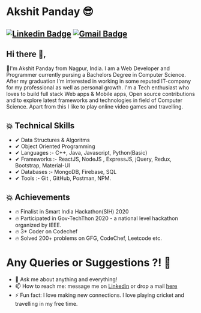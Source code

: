 # Akshit Panday 😎
[![Linkedin Badge](https://img.shields.io/badge/-AkshitPanday-blue?style=social&logo=Linkedin&logoColor=blue&link=https://www.linkedin.com/in/akshitpanday/)](https://www.linkedin.com/in/akshitpanday/) 
[![Gmail Badge](https://img.shields.io/badge/-GMail-c14438?style=social&logo=Gmail&logoColor=red&link=mailto:akshitpanday791@gmail.com)](mailto:akshitpanday791@gmail.com)
---
## Hi there 👋,           
👋I'm Akshit Panday from Nagpur, India. I am a Web Developer and Programmer currently pursing a Bachelors Degree in Computer Science. After my graduation I'm interested in working in some reputed IT-company for my professional as well as personal growth. I'm a Tech enthusiast who loves to build full stack Web apps & Mobile apps, Open source contributions and to explore latest frameworks and technologies in field of Computer Science. Apart from this I like to play online video games and travelling.

## 💥 Technical Skills
- ✔  Data Structures & Algoritms
- ✔  Object Oriented Programming
- ✔  Languages :- C++, Java, Javascript, Python(Basic)
- ✔  Frameworks :- ReactJS, NodeJS , ExpressJS, jQuery, Redux, Bootstrap, Material-UI
- ✔  Databases :- MongoDB, Firebase, SQL
- ✔  Tools :- Git , GitHub, Postman, NPM.

## 💥 Achievements
- 🔥 Finalist in Smart India Hackathon(SIH) 2020
- 🔥 Participated in Gov-TechThon 2020 - a national level hackathon organized by IEEE.
- 🔥 3* Coder on Codechef
- 🔥 Solved 200+ problems on GFG, CodeChef, Leetcode etc.


# Any Queries or Suggestions ?! 🤔
- 💬 Ask me about anything and everything! 
- 📫 How to reach me: message me on [Linkedin](https://www.linkedin.com/in/akshitpanday/) or drop a mail [here](mailto:akshitpanday791@gmail.com)
- ⚡ Fun fact: I love making new connections. I love playing cricket and travelling in my free time.

